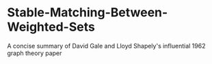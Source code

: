# Stable-Matching-Between-Weighted-Sets
A concise summary of David Gale and Lloyd Shapely's influential 1962 graph theory paper
